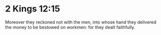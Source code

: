 # 2 Kings 12:15

Moreover they reckoned not with the men, into whose hand they delivered the money to be bestowed on workmen: for they dealt faithfully.